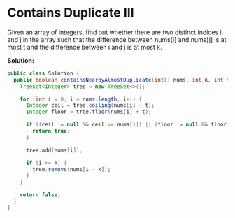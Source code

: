 # Contains Duplicate III

Given an array of integers, find out whether there are two distinct indices i and j in the array such that the difference between nums[i] and nums[j] is at most t and the difference between i and j is at most k.

**Solution:**
```java
public class Solution {
  public boolean containsNearbyAlmostDuplicate(int[] nums, int k, int t) {
    TreeSet<Integer> tree = new TreeSet<>();

    for (int i = 0; i < nums.length; i++) {
      Integer ceil = tree.ceiling(nums[i] - t);
      Integer floor = tree.floor(nums[i] + t);

      if ((ceil != null && ceil <= nums[i]) || (floor != null && floor >= nums[i])) {
        return true;
      }

      tree.add(nums[i]);

      if (i >= k) {
        tree.remove(nums[i - k]);
      }
    }

    return false;
  }
}
```